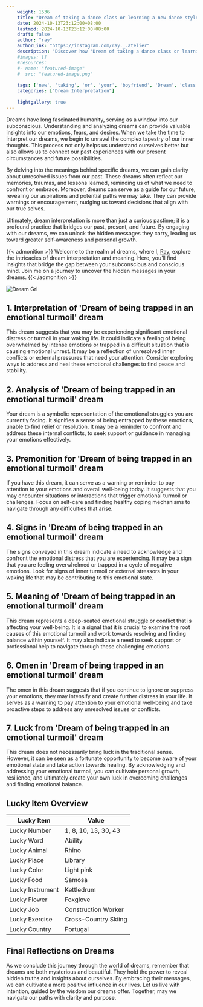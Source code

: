 ```yaml
---
    weight: 1536
    title: "Dream of taking a dance class or learning a new dance style with your boyfriend"  # Assuming 'title' column exists
    date: 2024-10-13T23:12:00+08:00
    lastmod: 2024-10-13T23:12:00+08:00
    draft: false
    author: "ray"
    authorLink: "https://instagram.com/ray._.atelier"
    description: "Discover how 'Dream of taking a dance class or learning a new dance style with your boyfriend' can interpret your future and uncover its significant meanings in your life."
    #images: []
    #resources:
    #- name: "featured-image"
    #  src: "featured-image.png"
    
    tags: ['new', 'taking', 'or', 'your', 'boyfriend', 'Dream', 'class', 'a', 'learning', 'style', 'of', 'with', 'dance']
    categories: ["Dream Interpretation"]
    
    lightgallery: true
---
```

    
Dreams have long fascinated humanity, serving as a window into our subconscious. Understanding and analyzing dreams can provide valuable insights into our emotions, fears, and desires. When we take the time to interpret our dreams, we begin to unravel the complex tapestry of our inner thoughts. This process not only helps us understand ourselves better but also allows us to connect our past experiences with our present circumstances and future possibilities.

By delving into the meanings behind specific dreams, we can gain clarity about unresolved issues from our past. These dreams often reflect our memories, traumas, and lessons learned, reminding us of what we need to confront or embrace. Moreover, dreams can serve as a guide for our future, revealing our aspirations and potential paths we may take. They can provide warnings or encouragement, nudging us toward decisions that align with our true selves.

Ultimately, dream interpretation is more than just a curious pastime; it is a profound practice that bridges our past, present, and future. By engaging with our dreams, we can unlock the hidden messages they carry, leading us toward greater self-awareness and personal growth.

{{< admonition >}}
Welcome to the realm of dreams, where I, [Ray](https://instagram.com/ray._.atelier), explore the intricacies of dream interpretation and meaning. Here, you’ll find insights that bridge the gap between your subconscious and conscious mind. Join me on a journey to uncover the hidden messages in your dreams.
{{< /admonition >}}

![Dream Grl](https://cdn.pixabay.com/photo/2017/11/02/03/35/gothic-2910057_1280.jpg "Dream Grl")

## 1. Interpretation of 'Dream of being trapped in an emotional turmoil' dream
 This dream suggests that you may be experiencing significant emotional distress or turmoil in your waking life. It could indicate a feeling of being overwhelmed by intense emotions or trapped in a difficult situation that is causing emotional unrest. It may be a reflection of unresolved inner conflicts or external pressures that need your attention. Consider exploring ways to address and heal these emotional challenges to find peace and stability.

## 2. Analysis of 'Dream of being trapped in an emotional turmoil' dream
 Your dream is a symbolic representation of the emotional struggles you are currently facing. It signifies a sense of being entrapped by these emotions, unable to find relief or resolution. It may be a reminder to confront and address these internal conflicts, to seek support or guidance in managing your emotions effectively.

## 3. Premonition for 'Dream of being trapped in an emotional turmoil' dream
 If you have this dream, it can serve as a warning or reminder to pay attention to your emotions and overall well-being today. It suggests that you may encounter situations or interactions that trigger emotional turmoil or challenges. Focus on self-care and finding healthy coping mechanisms to navigate through any difficulties that arise.

## 4. Signs in 'Dream of being trapped in an emotional turmoil' dream
 The signs conveyed in this dream indicate a need to acknowledge and confront the emotional distress that you are experiencing. It may be a sign that you are feeling overwhelmed or trapped in a cycle of negative emotions. Look for signs of inner turmoil or external stressors in your waking life that may be contributing to this emotional state.

## 5. Meaning of 'Dream of being trapped in an emotional turmoil' dream
 This dream represents a deep-seated emotional struggle or conflict that is affecting your well-being. It is a signal that it is crucial to examine the root causes of this emotional turmoil and work towards resolving and finding balance within yourself. It may also indicate a need to seek support or professional help to navigate through these challenging emotions.

## 6. Omen in 'Dream of being trapped in an emotional turmoil' dream
 The omen in this dream suggests that if you continue to ignore or suppress your emotions, they may intensify and create further distress in your life. It serves as a warning to pay attention to your emotional well-being and take proactive steps to address any unresolved issues or conflicts.

## 7. Luck from 'Dream of being trapped in an emotional turmoil' dream
 This dream does not necessarily bring luck in the traditional sense. However, it can be seen as a fortunate opportunity to become aware of your emotional state and take action towards healing. By acknowledging and addressing your emotional turmoil, you can cultivate personal growth, resilience, and ultimately create your own luck in overcoming challenges and finding emotional balance.

## Lucky Item Overview
| Lucky Item          | Value              |
|---------------|--------------------|
| Lucky Number        | 1, 8, 10, 13, 30, 43  |
| Lucky Word          | Ability |
| Lucky Animal        | Rhino |
| Lucky Place         | Library     |
| Lucky Color         | Light pink     |
| Lucky Food          | Samosa      |
| Lucky Instrument    | Kettledrum |
| Lucky Flower        | Foxglove    |
| Lucky Job           | Construction Worker       |
| Lucky Exercise      | Cross-Country Skiing  |
| Lucky Country       | Portugal    |


##  Final Reflections on Dreams

As we conclude this journey through the world of dreams, remember that dreams are both mysterious and beautiful. They hold the power to reveal hidden truths and insights about ourselves. By embracing their messages, we can cultivate a more positive influence in our lives. Let us live with intention, guided by the wisdom our dreams offer. Together, may we navigate our paths with clarity and purpose.
